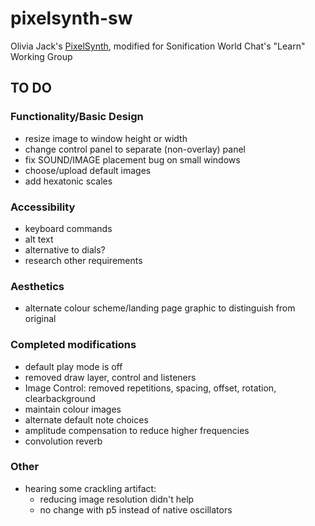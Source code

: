 # pixelsynth-sw
Olivia Jack's [PixelSynth](https://ojack.xyz/PIXELSYNTH/), modified for Sonification World Chat's "Learn" Working Group


## TO DO

### Functionality/Basic Design
* resize image to window height or width
* change control panel to separate (non-overlay) panel
* fix SOUND/IMAGE placement bug on small windows
* choose/upload default images
* add hexatonic scales

### Accessibility
* keyboard commands
* alt text
* alternative to dials?
* research other requirements


### Aesthetics
* alternate colour scheme/landing page graphic to distinguish from original


### Completed modifications
* default play mode is off
* removed draw layer, control and listeners
* Image Control: removed repetitions, spacing, offset, rotation, clearbackground
* maintain colour images
* alternate default note choices
* amplitude compensation to reduce higher frequencies
* convolution reverb


### Other
* hearing some crackling artifact:
  * reducing image resolution didn't help
  * no change with p5 instead of native oscillators
